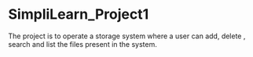 # SimpliLearn_Project1
The project is to operate a storage system where a user can add, delete , search and list the files present in the system.
